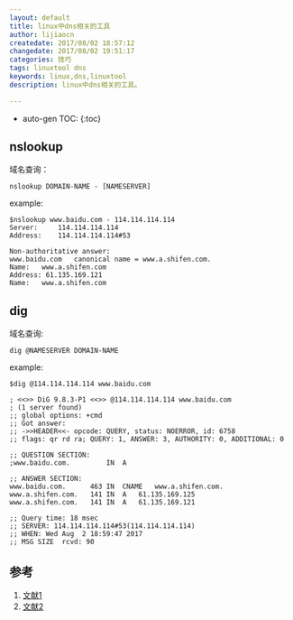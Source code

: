 ```yaml
---
layout: default
title: linux中dns相关的工具
author: lijiaocn
createdate: 2017/08/02 18:57:12
changedate: 2017/08/02 19:51:17
categories: 技巧
tags: linuxtool dns
keywords: linux,dns,linuxtool
description: linux中dns相关的工具。

---
```


* auto-gen TOC:
{:toc}

## nslookup 

域名查询：

	nslookup DOMAIN-NAME - [NAMESERVER]

example:

	$nslookup www.baidu.com - 114.114.114.114
	Server:		114.114.114.114
	Address:	114.114.114.114#53
	
	Non-authoritative answer:
	www.baidu.com	canonical name = www.a.shifen.com.
	Name:	www.a.shifen.com
	Address: 61.135.169.121
	Name:	www.a.shifen.com

## dig

域名查询:

	dig @NAMESERVER DOMAIN-NAME

example:

	$dig @114.114.114.114 www.baidu.com
	
	; <<>> DiG 9.8.3-P1 <<>> @114.114.114.114 www.baidu.com
	; (1 server found)
	;; global options: +cmd
	;; Got answer:
	;; ->>HEADER<<- opcode: QUERY, status: NOERROR, id: 6758
	;; flags: qr rd ra; QUERY: 1, ANSWER: 3, AUTHORITY: 0, ADDITIONAL: 0
	
	;; QUESTION SECTION:
	;www.baidu.com.			IN	A
	
	;; ANSWER SECTION:
	www.baidu.com.		463	IN	CNAME	www.a.shifen.com.
	www.a.shifen.com.	141	IN	A	61.135.169.125
	www.a.shifen.com.	141	IN	A	61.135.169.121
	
	;; Query time: 18 msec
	;; SERVER: 114.114.114.114#53(114.114.114.114)
	;; WHEN: Wed Aug  2 18:59:47 2017
	;; MSG SIZE  rcvd: 90

## 参考

1. [文献1][1]
2. [文献2][2]

[1]: 1.com  "文献1" 
[2]: 2.com  "文献1" 
